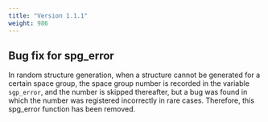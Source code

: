 ```yaml
---
title: "Version 1.1.1"
weight: 986
---
```

## Bug fix for spg_error
In random structure generation, when a structure cannot be generated for a certain space group, the space group number is recorded in the variable `sgp_error`, and the number is skipped thereafter, but a bug was found in which the number was registered incorrectly in rare cases. Therefore, this spg_error function has been removed.